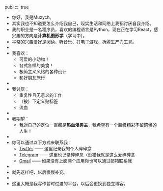 public:: true

- 你好，我是Muzych。
- 其实我也不知道要怎么介绍我自己，现实生活和网络上我都讨厌自我介绍。
- 我的职业是一名程序员，喜欢的编程语言是Python，现在正在学习React，感兴趣的方向是**计算机图形学**（学习中）。
- 平常的兴趣爱好是阅读、听音乐、打电子游戏、折腾生产力工具。
-
- 我喜欢：
	- 可爱的小动物！
	- 各式各样的美食！
	- 极简主义风格的各种设计
	- 和好朋友旅行
-
- 我讨厌：
	- 重复性且无意义的工作
	- （被）下定义贴标签
	- 流血
-
- 我期望：
	- 我对自己的定位一直都是**热血漫男主**，我希望有一个超级精彩不留遗憾的人生！
-
- 你可以通过以下方式来联系我：
	- [Twitter](https://t.me/Muzy_ch) —— 这里记录我的个人碎碎念
	- [Telegram](https://t.me/Muzy_ch) —— 这里也记录碎碎念（没错我就是这么爱碎碎念
	- [Gmail](https://haxk1024@gmail.com) —— 如果没有上面两个应用你也可以通过邮箱联系我
-
- 就先这样吧，以后慢慢补充。
-
- 这里大概是我写作暂时过渡的平台，以后会更换到独立博客。